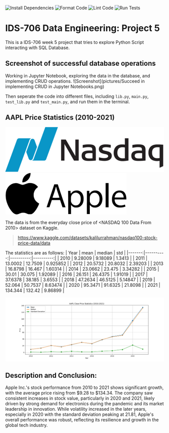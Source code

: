![Install Dependencies](https://github.com/haobo-yuan/IDS706-5-SQL-Python/actions/workflows/install.yml/badge.svg)
![Format Code](https://github.com/haobo-yuan/IDS706-5-SQL-Python/actions/workflows/format.yml/badge.svg)
![Lint Code](https://github.com/haobo-yuan/IDS706-5-SQL-Python/actions/workflows/lint.yml/badge.svg)
![Run Tests](https://github.com/haobo-yuan/IDS706-5-SQL-Python/actions/workflows/test.yml/badge.svg)

# IDS-706 Data Engineering: Project 5
This is a IDS-706 week 5 project that tries to explore Python Script interacting with SQL Database.

## Screenshot of successful database operations

Working in Jupyter Notebook, exploring the data in the database, and implementing CRUD operations.
![Screenshot](pictures/Succeed in implementing CRUD in Jupyter Notebooks.png)

Then seperate the code into different files, including `lib.py`, `main.py`, `test_lib.py` and `test_main.py`, and run them in the terminal.


## AAPL Price Statistics (2010-2021)

![Logo Nasdaq](pictures/Logo_Nasdaq.png)![Logo AAPL](pictures/Logo_AAPL.png)

The data is from the everyday close price of <NASDAQ 100 Data From 2010> dataset on Kaggle.
>https://www.kaggle.com/datasets/kalilurrahman/nasdaq100-stock-price-data/data 

The statistics are as follows:
|   Year |      mean |    median |       std |
|-------:|----------:|----------:|----------:|
|   2010 |   9.28009 |   9.18089 |  1.3413   |
|   2011 |  13.0002  |  12.7509  |  0.925852 |
|   2012 |  20.5732  |  20.8032  |  2.39203  |
|   2013 |  16.8798  |  16.467   |  1.60314  |
|   2014 |  23.0662  |  23.475   |  3.34282  |
|   2015 |  30.01    |  30.075   |  1.92089  |
|   2016 |  26.151   |  26.4375  |  1.91019  |
|   2017 |  37.6378  |  38.185   |  3.6553   |
|   2018 |  47.2634  |  46.5125  |  5.14847  |
|   2019 |  52.064   |  50.7537  |  8.63474  |
|   2020 |  95.3471  |  91.6325  | 21.8098   |
|   2021 | 134.344   | 132.42    |  9.86899  |

![Plot](pictures/plot.png)

## Description and Conclusion:
Apple Inc.'s stock performance from 2010 to 2021 shows significant growth, with the average
price rising from $9.28 to $134.34. The company saw consistent increases in stock value, 
particularly in 2020 and 2021, likely driven by strong demand for electronics during the pandemic
and its market leadership in innovation. While volatility increased in the later years, especially
in 2020 with the standard deviation peaking at 21.81, Apple's overall performance was robust,
reflecting its resilience and growth in the global tech industry.
